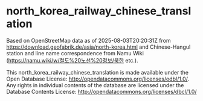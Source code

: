 # north_korea_railway_chinese_translation

Based on OpenStreetMap data as of 2025-08-03T20:20:31Z from https://download.geofabrik.de/asia/north-korea.html and Chinese-Hangul station and line name correspondence from Namu Wiki (https://namu.wiki/w/철도%20노선%20정보/북한 etc.).

This north_korea_railway_chinese_translation is made available under the Open Database License: http://opendatacommons.org/licenses/odbl/1.0/. Any rights in individual contents of the database are licensed under the Database Contents License: http://opendatacommons.org/licenses/dbcl/1.0/


